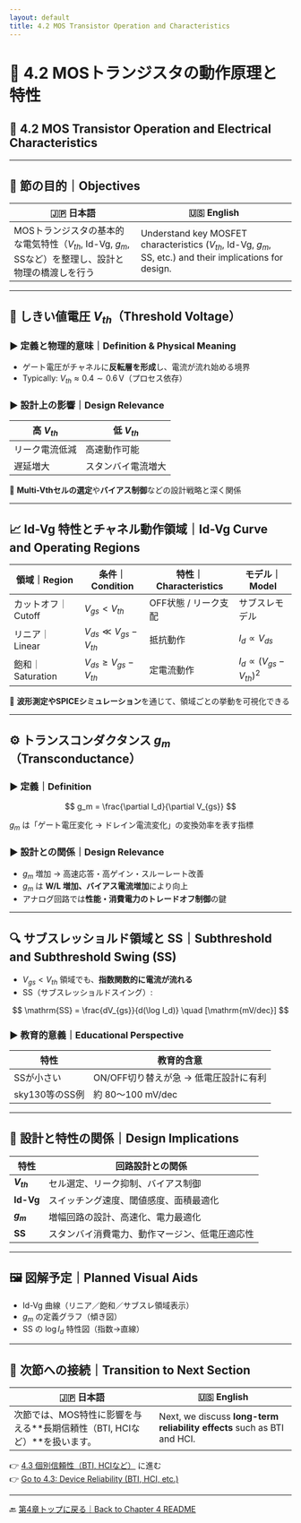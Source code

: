 ```yaml
---
layout: default
title: 4.2 MOS Transistor Operation and Characteristics
---
```


<!-- MathJax support for inline + block math -->
<script type="text/javascript">
  window.MathJax = {
    tex: { inlineMath: [['$', '$'], ['\\(', '\\)']] },
    svg: { fontCache: 'global' }
  };
</script>
<script type="text/javascript"
  async
  src="https://cdn.jsdelivr.net/npm/mathjax@3/es5/tex-mml-chtml.js">
</script>

# 📘 4.2 MOSトランジスタの動作原理と特性  
## 📘 4.2 MOS Transistor Operation and Electrical Characteristics

---

## 🎯 節の目的｜Objectives

| 🇯🇵 日本語                                                                                           | 🇺🇸 English                                                                                          |
|------------------------------------------------------------------------------------------------------|------------------------------------------------------------------------------------------------------|
| MOSトランジスタの基本的な電気特性（$V_{th}$, Id-Vg, $g_m$, SSなど）を整理し、設計と物理の橋渡しを行う | Understand key MOSFET characteristics ($V_{th}$, Id-Vg, $g_m$, SS, etc.) and their implications for design. |

---

## 🔌 しきい値電圧 $V_{th}$（Threshold Voltage）

### ▶ 定義と物理的意味｜Definition & Physical Meaning

- ゲート電圧がチャネルに**反転層を形成**し、電流が流れ始める境界  
- Typically: $V_{th} \approx 0.4 \sim 0.6\,\mathrm{V}$（プロセス依存）

### ▶ 設計上の影響｜Design Relevance

| 高 $V_{th}$ | 低 $V_{th}$ |
|-------------|-------------|
| リーク電流低減 | 高速動作可能 |
| 遅延増大 | スタンバイ電流増大 |

🧠 **Multi-Vthセルの選定**や**バイアス制御**などの設計戦略と深く関係

---

## 📈 Id-Vg 特性とチャネル動作領域｜Id-Vg Curve and Operating Regions

| 領域｜Region | 条件｜Condition | 特性｜Characteristics | モデル｜Model |
|-------------|------------------|------------------------|----------------|
| カットオフ｜Cutoff | $V_{gs} < V_{th}$ | OFF状態 / リーク支配 | サブスレモデル |
| リニア｜Linear | $V_{ds} \ll V_{gs} - V_{th}$ | 抵抗動作 | $I_d \propto V_{ds}$ |
| 飽和｜Saturation | $V_{ds} \ge V_{gs} - V_{th}$ | 定電流動作 | $I_d \propto (V_{gs} - V_{th})^2$ |

📌 **波形測定やSPICEシミュレーション**を通じて、領域ごとの挙動を可視化できる

---

## ⚙ トランスコンダクタンス $g_m$（Transconductance）

### ▶ 定義｜Definition

$$
g_m = \frac{\partial I_d}{\partial V_{gs}}
$$

$g_m$ は「ゲート電圧変化 → ドレイン電流変化」の変換効率を表す指標

### ▶ 設計との関係｜Design Relevance

- $g_m$ 増加 → 高速応答・高ゲイン・スルーレート改善  
- $g_m$ は **W/L 増加、バイアス電流増加**により向上  
- アナログ回路では**性能・消費電力のトレードオフ制御**の鍵

---

## 🔍 サブスレッショルド領域と SS｜Subthreshold and Subthreshold Swing (SS)

- $V_{gs} < V_{th}$ 領域でも、**指数関数的に電流が流れる**
- SS（サブスレッショルドスイング）:

$$
\mathrm{SS} = \frac{dV_{gs}}{d(\log I_d)} \quad [\mathrm{mV/dec}]
$$

### ▶ 教育的意義｜Educational Perspective

| 特性 | 教育的含意 |
|------|-------------|
| SSが小さい | ON/OFF切り替えが急 → 低電圧設計に有利 |
| sky130等のSS例 | 約 80〜100 mV/dec |

---

## 🧰 設計と特性の関係｜Design Implications

| 特性 | 回路設計との関係 |
|------|------------------|
| **$V_{th}$** | セル選定、リーク抑制、バイアス制御 |
| **Id-Vg** | スイッチング速度、閾値感度、面積最適化 |
| **$g_m$** | 増幅回路の設計、高速化、電力最適化 |
| **SS** | スタンバイ消費電力、動作マージン、低電圧適応性 |

---

## 🖼️ 図解予定｜Planned Visual Aids

- Id-Vg 曲線（リニア／飽和／サブスレ領域表示）  
- $g_m$ の定義グラフ（傾き図）  
- SS の $\log I_d$ 特性図（指数→直線）

---

## 🔄 次節への接続｜Transition to Next Section

| 🇯🇵 日本語 | 🇺🇸 English |
|----------|-----------|
| 次節では、MOS特性に影響を与える**長期信頼性（BTI, HCIなど）**を扱います。 | Next, we discuss **long-term reliability effects** such as BTI and HCI. |

👉 [4.3 個別信頼性（BTI, HCIなど）](4.3_reliability_effects.md) に進む  
👉 [Go to 4.3: Device Reliability (BTI, HCI, etc.)](4.3_reliability_effects.md)

---

🔙 [第4章トップに戻る｜Back to Chapter 4 README](README.md)
